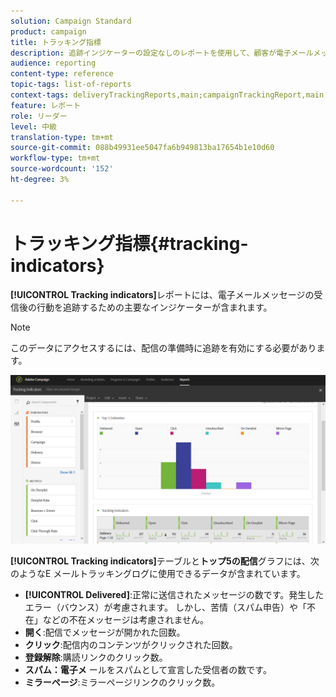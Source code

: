 ```yaml
---
solution: Campaign Standard
product: campaign
title: トラッキング指標
description: 追跡インジケーターの設定なしのレポートを使用して、顧客が電子メールメッセージを受信したときの行動を把握します。
audience: reporting
content-type: reference
topic-tags: list-of-reports
context-tags: deliveryTrackingReports,main;campaignTrackingReport,main;programTrackingReport,main
feature: レポート
role: リーダー
level: 中級
translation-type: tm+mt
source-git-commit: 088b49931ee5047fa6b949813ba17654b1e10d60
workflow-type: tm+mt
source-wordcount: '152'
ht-degree: 3%

---
```



# トラッキング指標{#tracking-indicators}

**[!UICONTROL Tracking indicators]**&#x200B;レポートには、電子メールメッセージの受信後の行動を追跡するための主要なインジケーターが含まれます。

>[!NOTE]
>
>このデータにアクセスするには、配信の準備時に追跡を有効にする必要があります。

![](assets/delivery_reports_2.png)

**[!UICONTROL Tracking indicators]**&#x200B;テーブルと&#x200B;**トップ5の配信**&#x200B;グラフには、次のようなE メールトラッキングログに使用できるデータが含まれています。

* **[!UICONTROL Delivered]**:正常に送信されたメッセージの数です。発生したエラー（バウンス）が考慮されます。 しかし、苦情（スパム申告）や「不在」などの不在メッセージは考慮されません。
* **開く**:配信でメッセージが開かれた回数。
* **クリック**:配信内のコンテンツがクリックされた回数。
* **登録解除**:購読リンクのクリック数。
* **スパム：電子メ** ールをスパムとして宣言した受信者の数です。
* **ミラーページ**:ミラーページリンクのクリック数。

